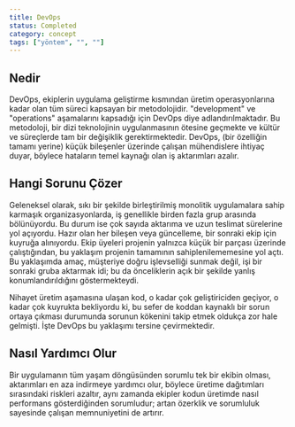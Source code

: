```yaml
---
title: DevOps
status: Completed
category: concept
tags: ["yöntem", "", ""]
---
```


## Nedir

DevOps, ekiplerin uygulama geliştirme kısmından üretim operasyonlarına kadar olan tüm süreci kapsayan bir metodolojidir. "development" ve "operations" aşamalarını kapsadığı için DevOps diye adlandırılmaktadır. Bu metodoloji, bir dizi teknolojinin uygulanmasının ötesine geçmekte ve kültür ve süreçlerde tam bir değişiklik gerektirmektedir. DevOps, (bir özelliğin tamamı yerine) küçük bileşenler üzerinde çalışan mühendislere ihtiyaç duyar, böylece hataların temel kaynağı olan iş aktarımları azalır.


## Hangi Sorunu Çözer

Geleneksel olarak, sıkı bir şekilde birleştirilmiş monolitik uygulamalara sahip karmaşık organizasyonlarda, iş genellikle birden fazla grup arasında bölünüyordu. Bu durum ise çok sayıda aktarıma ve uzun teslimat sürelerine yol açıyordu. Hazır olan her bileşen veya güncelleme, bir sonraki ekip için kuyruğa alınıyordu. Ekip üyeleri projenin yalnızca küçük bir parçası üzerinde çalıştığından, bu yaklaşım projenin tamamının sahiplenilememesine yol açtı. Bu yaklaşımda amaç, müşteriye doğru işlevselliği sunmak değil, işi bir sonraki gruba aktarmak idi; bu da önceliklerin açık bir şekilde yanlış konumlandırıldığını göstermekteydi.

Nihayet üretim aşamasına ulaşan kod, o kadar çok geliştiriciden geçiyor, o kadar çok kuyrukta bekliyordu ki, bu sefer de koddan kaynaklı bir sorun ortaya çıkması durumunda sorunun kökenini takip etmek oldukça zor hale gelmişti. İşte DevOps bu yaklaşımı tersine çevirmektedir.


## Nasıl Yardımcı Olur

Bir uygulamanın tüm yaşam döngüsünden sorumlu tek bir ekibin olması, aktarımları en aza indirmeye yardımcı olur, böylece üretime dağıtımları sırasındaki riskleri azaltır, aynı zamanda ekipler kodun üretimde nasıl performans gösterdiğinden sorumludur; artan özerklik ve sorumluluk sayesinde çalışan memnuniyetini de artırır.
